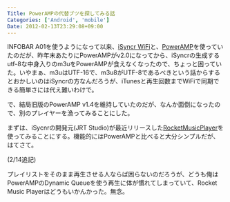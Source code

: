 ```yaml
---
Title: PowerAMPの代替ブツを探してみる話
Categories: ['Android', 'mobile']
Date: 2012-02-13T23:29:08+09:00
---
```


INFOBAR A01を使うようになって以来、<a href="https://market.android.com/details?id=com.jrtstudio.iSyncr.WiFi">iSyncr WiFi</a>と、<a href="https://market.android.com/details?id=com.maxmpz.audioplayer">PowerAMP</a>を使っていたのだが、昨年末あたりにPowerAMPがv2.0になってから、iSyncrの生成するutf-8な中身入りのm3uをPowerAMPが食えなくなったので、ちょっと困っていた。いやまぁ、m3uはUTF-16で、m3u8がUTF-8であるべきという話からするとおかしいのはiSyncrの方なんだろうが、iTunesと再生回数までWiFiで同期できる簡単さには代え難いわけで。

で、結局旧版のPowerAMP v1.4を維持していたのだが、なんか面倒になったので、別のプレイヤーを漁ってみることにした。

まずは、iSycnrの開発元(JRT Studio)が最近リリースした<a href="https://market.android.com/details?id=com.jrtstudio.AnotherMusicPlayer">RocketMusicPlayer</a>を使ってみることにする。機能的にはPowerAMPと比べると大分シンプルだが、はてさて。

(2/14追記)

プレイリストをそのまま再生させる人ならば困らないのだろうが、どうも俺はPowerAMPのDynamic Queueを使う再生に体が慣れてしまっていて、Rocket Music Playerはどうもいかんかった。無念。
